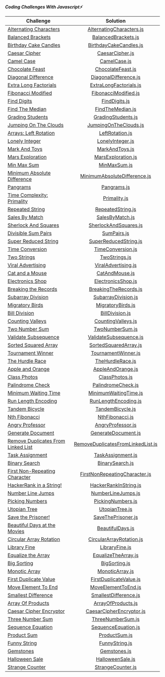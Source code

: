 ***Coding Challenges With Javascript⚡️***

| Challenge                                                                                                            |                                                                                                   Solution                                                                                                   |
|----------------------------------------------------------------------------------------------------------------------|:------------------------------------------------------------------------------------------------------------------------------------------------------------------------------------------------------------:| 
| [Alternating Characters](https://www.hackerrank.com/challenges/alternating-characters/problem?h_r=internal-search)   |                                               [AlternatingCharacters.js](https://github.com/esrasen9/algo-challenges-js/blob/master/AlternatingCharacters.js)                                                |
| [Balanced Brackets](https://www.hackerrank.com/challenges/balanced-brackets/problem?h_r=internal-search)             |                                                    [BalancedBrackets.js](https://github.com/esrasen9/algo-challenges-js/blob/master/BalancedBrackets.js)                                                     | 
| [Birthday Cake Candles](https://www.hackerrank.com/challenges/birthday-cake-candles/problem?h_r=internal-search)     |                                                 [BirthdayCakeCandles.js](https://github.com/esrasen9/algo-challenges-js/blob/master/BirthdayCakeCandles.js)                                                  |
| [Caesar Cipher](https://www.hackerrank.com/challenges/caesar-cipher-1/problem)                                       |                                                        [CaesarCipher.js](https://github.com/esrasen9/algo-challenges-js/blob/master/CaesarCipher.js)                                                         |
| [Camel Case](https://www.hackerrank.com/challenges/camelcase/problem)                                                |                                                           [CamelCase.js](https://github.com/esrasen9/algo-challenges-js/blob/master/CamelCase.js)                                                            |
| [Chocolate Feast](https://www.hackerrank.com/challenges/chocolate-feast/problem)                                     |                                                      [ChocolateFeast.js](https://github.com/esrasen9/algo-challenges-js/blob/master/ChocolateFeast.js)                                                       |
| [Diagonal Difference](https://www.hackerrank.com/challenges/diagonal-difference/problem)                             |                                                  [DiagonalDifference.js](https://github.com/esrasen9/algo-challenges-js/blob/master/DiagonalDifference.js)                                                   |
| [Extra Long Factorials](https://www.hackerrank.com/challenges/extra-long-factorials/problem)                         |                                                 [ExtraLongFactorials.js](https://github.com/esrasen9/algo-challenges-js/blob/master/ExtraLongFactorials.js)                                                  |
| [Fibonacci Modified](https://www.hackerrank.com/challenges/fibonacci-modified/problem)                               |                                                   [FibonacciModified.js](https://github.com/esrasen9/algo-challenges-js/blob/master/FibonacciModified.js)                                                    |
| [Find Digits](https://www.hackerrank.com/challenges/find-digits/problem)                                             |                                                          [FindDigits.js](https://github.com/esrasen9/algo-challenges-js/blob/master/FindDigits.js)                                                           |
| [Find The Median](https://www.hackerrank.com/challenges/find-the-median/problem)                                     |                                                       [FindTheMedian.js](https://github.com/esrasen9/algo-challenges-js/blob/master/FindTheMedian.js)                                                        |
| [Grading Students](https://www.hackerrank.com/challenges/three-month-preparation-kit-grading/problem)                |                                                     [GradingStudents.js](https://github.com/esrasen9/algo-challenges-js/blob/master/GradingStudents.js)                                                      |
| [Jumping On The Clouds](https://www.hackerrank.com/challenges/jumping-on-the-clouds/problem)                         |                                                  [JumpingOnTheClouds.js](https://github.com/esrasen9/algo-challenges-js/blob/master/JumpingOnTheClouds.js)                                                   |
| [Arrays: Left Rotation](https://www.hackerrank.com/challenges/ctci-array-left-rotation/problem)                      |                                                        [LeftRotation.js](https://github.com/esrasen9/algo-challenges-js/blob/master/LeftRotation.js)                                                         |
| [Lonely Integer](https://www.hackerrank.com/challenges/ctci-lonely-integer/problem)                                  |                                                       [LonelyInteger.js](https://github.com/esrasen9/algo-challenges-js/blob/master/LonelyInteger.js)                                                        |
| [Mark And Toys](https://www.hackerrank.com/challenges/mark-and-toys/problem)                                         |                                                         [MarkAndToys.js](https://github.com/esrasen9/algo-challenges-js/blob/master/MarkAndToys.js)                                                          |
| [Mars Exploration](https://www.hackerrank.com/challenges/mars-exploration/problem)                                   |                                                     [MarsExploration.js](https://github.com/esrasen9/algo-challenges-js/blob/master/MarsExploration.js)                                                      |
| [Min Max Sum](https://www.hackerrank.com/challenges/mini-max-sum/problem)                                            |                                                           [MinMaxSum.js](https://github.com/esrasen9/algo-challenges-js/blob/master/MinMaxSum.js)                                                            |
| [Minimum Absolute Difference](https://www.hackerrank.com/challenges/minimum-absolute-difference-in-an-array/problem) |                                           [MinimumAbsoluteDifference.js](https://github.com/esrasen9/algo-challenges-js/blob/master/MinimumAbsoluteDifference.js)                                            |
| [Pangrams](https://www.hackerrank.com/challenges/pangrams/problem)                                                   |                                                            [Pangrams.js](https://github.com/esrasen9/algo-challenges-js/blob/master/Pangrams.js)                                                             |
| [Time Complexity: Primality](https://www.hackerrank.com/challenges/ctci-big-o/problem)                               |                                                           [Primality.js](https://github.com/esrasen9/algo-challenges-js/blob/master/Primality.js)                                                            |
| [Repeated String](https://www.hackerrank.com/challenges/repeated-string/problem)                                     |                                                      [RepeatedString.js](https://github.com/esrasen9/algo-challenges-js/blob/master/RepeatedString.js)                                                       |
| [Sales By Match](https://www.hackerrank.com/challenges/sock-merchant/problem)                                        |                                                        [SalesByMatch.js](https://github.com/esrasen9/algo-challenges-js/blob/master/SalesByMatch.js)                                                         |
| [Sherlock And Squares](https://www.hackerrank.com/challenges/sherlock-and-squares/problem)                           |                                                  [SherlockAndSquares.js](https://github.com/esrasen9/algo-challenges-js/blob/master/SherlockAndSquares.js)                                                   |
| [Divisible Sum Pairs](https://www.hackerrank.com/challenges/divisible-sum-pairs/problem)                             |                                                            [SumPairs.js](https://github.com/esrasen9/algo-challenges-js/blob/master/SumPairs.js)                                                             |
| [Super Reduced String](https://www.hackerrank.com/challenges/reduced-string/problem)                                 |                                                  [SuperReducedString.js](https://github.com/esrasen9/algo-challenges-js/blob/master/SuperReducedString.js)                                                   |
| [Time Conversion](https://www.hackerrank.com/challenges/time-conversion/problem)                                     |                                                      [TimeConversion.js](https://github.com/esrasen9/algo-challenges-js/blob/master/TimeConversion.js)                                                       |
| [Two Strings](https://www.hackerrank.com/challenges/two-strings/problem)                                             |                                                          [TwoStrings.js](https://github.com/esrasen9/algo-challenges-js/blob/master/TwoStrings.js)                                                           |
| [Viral Advertising](https://www.hackerrank.com/challenges/strange-advertising/problem)                               |                                                    [ViralAdvertising.js](https://github.com/esrasen9/algo-challenges-js/blob/master/ViralAdvertising.js)                                                     |
| [Cat and a Mouse](https://www.hackerrank.com/challenges/cats-and-a-mouse/problem)                                    |                                                         [CatAndMouse.js](https://github.com/esrasen9/algo-challenges-js/blob/master/CatAndMouse.js)                                                          |
| [Electronics Shop](https://www.hackerrank.com/challenges/electronics-shop/problem)                                   |                                                     [ElectronicsShop.js](https://github.com/esrasen9/algo-challenges-js/blob/master/ElectronicsShop.js)                                                      |
| [Breaking the Records](https://www.hackerrank.com/challenges/breaking-best-and-worst-records/problem)                |                                                  [BreakingTheRecords.js](https://github.com/esrasen9/algo-challenges-js/blob/master/BreakingTheRecords.js)                                                   |
| [Subarray Division](https://www.hackerrank.com/challenges/the-birthday-bar/problem)                                  |                                                    [SubarrayDivision.js](https://github.com/esrasen9/algo-challenges-js/blob/master/SubarrayDivision.js)                                                     |
| [Migratory Birds](https://www.hackerrank.com/challenges/migratory-birds/problem)                                     |                                                      [MigratoryBirds.js](https://github.com/esrasen9/algo-challenges-js/blob/master/MigratoryBirds.js)                                                       |
| [Bill Division](https://www.hackerrank.com/challenges/bon-appetit/problem)                                           |                                                        [BillDivision.js](https://github.com/esrasen9/algo-challenges-js/blob/master/BillDivision.js)                                                         |
| [Counting Valleys](https://www.hackerrank.com/challenges/counting-valleys/problem)                                   |                                                     [CountingValleys.js](https://github.com/esrasen9/algo-challenges-js/blob/master/CountingValleys.js)                                                      |
| [Two Number Sum](https://www.algoexpert.io/questions/Two%20Number%20Sum)                                             |                                                        [TwoNumberSum.js](https://github.com/esrasen9/algo-challenges-js/blob/master/TwoNumberSum.js)                                                         |
| [Validate Subsequence](https://www.algoexpert.io/questions/Validate%20Subsequence)                                   |                                                 [ValidateSubsequence.js](https://github.com/esrasen9/algo-challenges-js/blob/master/ValidateSubsequence.js)                                                  |
| [Sorted Squared Array](https://www.algoexpert.io/questions/Sorted%20Squared%20Array)                                 |                                                  [SortedSquaredArray.js](https://github.com/esrasen9/algo-challenges-js/blob/master/SortedSquaredArray.js)                                                   |
| [Tournament Winner](https://www.algoexpert.io/questions/Tournament%20Winner)                                         |                                                    [TournamentWinner.js](https://github.com/esrasen9/algo-challenges-js/blob/master/TournamentWinner.js)                                                     |
| [The Hurdle Race](https://www.hackerrank.com/challenges/the-hurdle-race/problem)                                     |                                                       [TheHurdleRace.js](https://github.com/esrasen9/algo-challenges-js/blob/master/TheHurdleRace.js)                                                        |
| [Apple and Orange](https://www.hackerrank.com/challenges/apple-and-orange/problem)                                   |                                                      [AppleAndOrange.js](https://github.com/esrasen9/algo-challenges-js/blob/master/AppleAndOrange.js)                                                       |
| [Class Photos](https://www.algoexpert.io/questions/Class%20Photos)                                                   |                                                         [ClassPhotos.js](https://github.com/esrasen9/algo-challenges-js/blob/master/ClassPhotos.js)                                                          | 
| [Palindrome Check](https://www.algoexpert.io/questions/Palindrome%20Check)                                           |                                                     [PalindromeCheck.js](https://github.com/esrasen9/algo-challenges-js/blob/master/PalindromeCheck.js)                                                      |
| [Minimum Waiting Time](https://www.algoexpert.io/questions/Minimum%20Waiting%20Time)                                 |                                                  [MinimumWaitingTime.js](https://github.com/esrasen9/algo-challenges-js/blob/master/MinimumWaitingTime.js)                                                   |
| [Run Length Encoding](https://www.algoexpert.io/questions/Run-Length%20Encoding)                                     |                                                   [RunLengthEncoding.js](https://github.com/esrasen9/algo-challenges-js/blob/master/RunLengthEncoding.js)                                                    |
| [Tandem Bicycle](https://www.algoexpert.io/questions/Tandem%20Bicycle)                                               |                                                       [TandemBicycle.js](https://github.com/esrasen9/algo-challenges-js/blob/master/TandemBicycle.js)                                                        |
| [Nth Fibonacci](https://www.algoexpert.io/questions/Nth%20Fibonacci)                                                 |                                                        [NthFibonacci.js](https://github.com/esrasen9/algo-challenges-js/blob/master/NthFibonacci.js)                                                         |
| [Angry Professor](https://www.hackerrank.com/challenges/angry-professor/problem)                                     |                                                      [AngryProfessor.js](https://github.com/esrasen9/algo-challenges-js/blob/master/AngryProfessor.js)                                                       |
| [Generate Document](https://www.algoexpert.io/questions/Generate%20Document)                                         |                                                    [GenerateDocument.js](https://github.com/esrasen9/algo-challenges-js/blob/master/GenerateDocument.js)                                                     |
| [Remove Duplicates From Linked List](https://www.algoexpert.io/questions/Remove%20Duplicates%20From%20Linked%20List) |                                      [RemoveDuplicatesFromLinkedList.js](https://github.com/esrasen9/algo-challenges-js/blob/master/RemoveDuplicatesFromLinkedList.js)                                       | 
| [Task Assignment](https://www.algoexpert.io/questions/Task%20Assignment)                                             |                                                      [TaskAssignment.js](https://github.com/esrasen9/algo-challenges-js/blob/master/TaskAssignment.js)                                                       |
| [Binary Search](https://www.algoexpert.io/questions/Binary%20Search)                                                 |                                                        [BinarySearch.js](https://github.com/esrasen9/algo-challenges-js/blob/master/BinarySearch.js)                                                         |
| [First Non-Repeating Character](https://www.algoexpert.io/questions/First%20Non-Repeating%20Character)               |                                          [FirstNonRepeatingCharacter.js](https://github.com/esrasen9/algo-challenges-js/blob/master/FirstNonRepeatingCharacter.js)                                           |
| [HackerRank in a String!](https://www.hackerrank.com/challenges/hackerrank-in-a-string/problem?isFullScreen=false)   |                                                  [HackerRankInString.js](https://github.com/esrasen9/algo-challenges-js/blob/master/HackerRankInString.js)                                                   |
| [Number Line Jumps](https://www.hackerrank.com/challenges/kangaroo/problem)                                          |                                                     [NumberLineJumps.js](https://github.com/esrasen9/algo-challenges-js/blob/master/NumberLineJumps.js)                                                      |
| [Picking Numbers](https://www.hackerrank.com/challenges/picking-numbers/problem?isFullScreen=false)                  |                                                      [PickingNumbers.js](https://github.com/esrasen9/algo-challenges-js/blob/master/PickingNumbers.js)                                                       |                                                                
| [Utopian Tree](https://www.hackerrank.com/challenges/utopian-tree/problem?isFullScreen=false)                        |                                                         [UtopianTree.js](https://github.com/esrasen9/algo-challenges-js/blob/master/UtopianTree.js)                                                          |
| [Save the Prisoner!](https://www.hackerrank.com/challenges/save-the-prisoner/problem?isFullScreen=false)             |                                                     [SaveThePrisoner.js](https://github.com/esrasen9/algo-challenges-js/blob/master/SaveThePrisoner.js)                                                      |                                                                
| [Beautiful Days at the Movies](https://www.hackerrank.com/challenges/beautiful-days-at-the-movies/problem)           |                                                       [BeautifulDays.js](https://github.com/esrasen9/algo-challenges-js/blob/master/BeautifulDays.js)                                                        |
| [Circular Array Rotation](https://www.hackerrank.com/challenges/circular-array-rotation/problem)                     |                                               [CircularArrayRotation.js](https://github.com/esrasen9/algo-challenges-js/blob/master/CircularArrayRotation.js)                                                |
| [Library Fine](https://www.hackerrank.com/challenges/library-fine/problem)                                           |                                                         [LibraryFine.js](https://github.com/esrasen9/algo-challenges-js/blob/master/LibraryFine.js)                                                          |
| [Equalize the Array](https://www.hackerrank.com/challenges/equality-in-a-array/problem)                              |                                                    [EqualizeTheArray.js](https://github.com/esrasen9/algo-challenges-js/blob/master/EqualizeTheArray.js)                                                     |
| [Big Sorting](https://www.hackerrank.com/challenges/big-sorting/problem)                                             |                                                          [BigSorting.js](https://github.com/esrasen9/algo-challenges-js/blob/master/BigSorting.js)                                                           |
| [Monotic Array](https://www.algoexpert.io/questions/Monotonic%20Array)                                               |                                                        [MonoticArray.js](https://github.com/esrasen9/algo-challenges-js/blob/master/MonoticArray.js)                                                         |
| [First Duplicate Value](https://www.algoexpert.io/questions/First%20Duplicate%20Value)                               |                                                 [FirstDuplicateValue.js](https://github.com/esrasen9/algo-challenges-js/blob/master/FirstDuplicateValue.js)                                                  |
| [Move Element To End](https://www.algoexpert.io/questions/Move%20Element%20To%20End)                                 |                                                    [MoveElementToEnd.js](https://github.com/esrasen9/algo-challenges-js/blob/master/MoveElementToEnd.js)                                                     |                                                    
| [Smallest Difference](https://www.algoexpert.io/questions/Smallest%20Difference)                                     |                                                  [SmallestDifference.js](https://github.com/esrasen9/algo-challenges-js/blob/master/SmallestDifference.js)                                                   |
| [Array Of Products](https://www.algoexpert.io/questions/Array%20Of%20Products)                                       |                                                     [ArrayOfProducts.js](https://github.com/esrasen9/algo-challenges-js/blob/master/ArrayOfProducts.js)                                                      |
| [Caesar Cipher Encryptor](https://www.algoexpert.io/questions/Caesar%20Cipher%20Encryptor)                           |                                               [CaesarCipherEncryptor.js](https://github.com/esrasen9/algo-challenges-js/blob/master/CaesarCipherEncryptor.js)                                                |                                                    
| [Three Number Sum](https://www.algoexpert.io/questions/Three%20Number%20Sum)                                         |                                                      [ThreeNumberSum.js](https://github.com/esrasen9/algo-challenges-js/blob/master/ThreeNumberSum.js)                                                       |                                                       
| [Sequence Equation](https://www.hackerrank.com/challenges/permutation-equation/problem)                              |                                                    [SequenceEquation.js](https://github.com/esrasen9/algo-challenges-js/blob/master/SequenceEquation.js)                                                     |
| [Product Sum](https://www.algoexpert.io/questions/Product%20Sum)                                                     |                                                          [ProductSum.js](https://github.com/esrasen9/algo-challenges-js/blob/master/ProductSum.js)                                                           |                                                                
| [Funny String](https://www.hackerrank.com/challenges/funny-string/problem)                                           |                                                         [FunnyString.js](https://github.com/esrasen9/algo-challenges-js/blob/master/FunnyString.js)                                                          |
| [Gemstones](https://www.hackerrank.com/challenges/gem-stones/problem)                                                |                                                           [Gemstones.js](https://github.com/esrasen9/algo-challenges-js/blob/master/Gemstones.js)                                                            |
| [Halloween Sale](https://www.hackerrank.com/challenges/halloween-sale/problem)                                       |                                                       [HalloweenSale.js](https://github.com/esrasen9/algo-challenges-js/blob/master/HalloweenSale.js)                                                        |
| [Strange Counter](https://www.hackerrank.com/challenges/strange-code/problem)                                        |                                                      [StrangeCounter.js](https://github.com/esrasen9/algo-challenges-js/blob/master/StrangeCounter.js)                                                       |